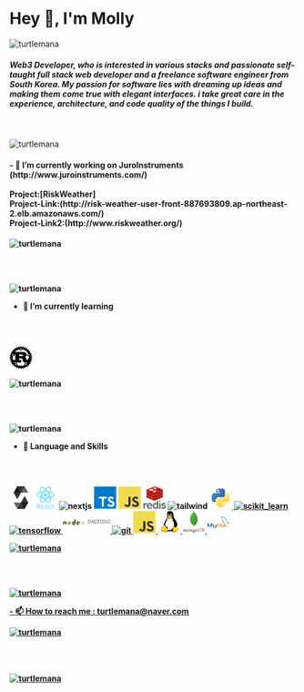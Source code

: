 <div align-left>
<h1 align="left">Hey 👋, I'm Molly  </h1>
 <p align="left"> <img src="https://komarev.com/ghpvc/?username=turtlemana&label=Profile%20views&color=0e75b6&style=flat" alt="turtlemana" /> </p>
</div>
 
<h5 align="left">Web3 Developer, who is interested in various stacks and passionate self-taught full stack web developer and a freelance software engineer from South Korea. My passion for software lies with dreaming up ideas and making them come true with elegant interfaces. i take great care in the experience, architecture, and code quality of the things I build.</h5>

<br/>

<p align="left"> <img src="https://komarev.com/ghpvc/?username=turtlemana&label=Profile%20views&color=0e75b6&style=flat" alt="turtlemana" /> </p>
<h4>
- 🔭 I’m currently working on JuroInstruments (http://www.juroinstruments.com/)
 <br/>
 <br/>
 Project:[RiskWeather]
 <br/>
 Project-Link:(http://risk-weather-user-front-887693809.ap-northeast-2.elb.amazonaws.com/)
 <br/>
 Project-Link2:(http://www.riskweather.org/)
 <h4>
 <p align="left"> <img src="https://komarev.com/ghpvc/?username=turtlemana&label=Profile%20views&color=0e75b6&style=flat" alt="turtlemana" /> </p>

  
<br/>
<br/>
  
<p align="left"> <img src="https://komarev.com/ghpvc/?username=turtlemana&label=Profile%20views&color=0e75b6&style=flat" alt="turtlemana" /> </p>

- 🌱 I’m currently learning
<br/>
<br/>
<p align-left>
  <img src="https://raw.githubusercontent.com/devicons/devicon/master/icons/rust/rust-plain.svg" alt="rust" width="40" height="40"/>
 </p>
<p align="left"> <img src="https://komarev.com/ghpvc/?username=turtlemana&label=Profile%20views&color=0e75b6&style=flat" alt="turtlemana" /> </p>

  
<br/>
<br/>
  
<p align="left"> <img src="https://komarev.com/ghpvc/?username=turtlemana&label=Profile%20views&color=0e75b6&style=flat" alt="turtlemana" /> </p>

- 💬 Language and Skills 
<br/>
<br/>
 <div class='border'>
<p align=left>
<img src="https://raw.githubusercontent.com/devicons/devicon/master/icons/solidity/solidity-original.svg" alt="solidity" width="40" height="40"/>
<img src="https://raw.githubusercontent.com/devicons/devicon/master/icons/react/react-original-wordmark.svg" alt="react" width="40" height="40"/>
<img src="https://cdn.worldvectorlogo.com/logos/nextjs-2.svg" alt="nextjs" width="40" height="40"/>
<img src="https://raw.githubusercontent.com/devicons/devicon/master/icons/typescript/typescript-original.svg" alt="typescript" width="40" height="40"/>
<img src="https://raw.githubusercontent.com/devicons/devicon/master/icons/javascript/javascript-original.svg" alt="javascript" width="40" height="40"/>
<img src="https://raw.githubusercontent.com/devicons/devicon/master/icons/redis/redis-original-wordmark.svg" alt="redis" width="40" height="40"/>
<img src="https://www.vectorlogo.zone/logos/tailwindcss/tailwindcss-icon.svg" alt="tailwind" width="40" height="40"/>
   <a href="https://www.python.org" target="_blank" rel="noreferrer"> <img src="https://raw.githubusercontent.com/devicons/devicon/master/icons/python/python-original.svg" alt="python" width="40" height="40"/>
      <a href="https://scikit-learn.org/" target="_blank" rel="noreferrer"> <img src="https://upload.wikimedia.org/wikipedia/commons/0/05/Scikit_learn_logo_small.svg" alt="scikit_learn" width="40" height="40"/>
         <a href="https://www.tensorflow.org" target="_blank" rel="noreferrer"> <img src="https://www.vectorlogo.zone/logos/tensorflow/tensorflow-icon.svg" alt="tensorflow" width="40" height="40"/> </a>
<img src="https://raw.githubusercontent.com/devicons/devicon/master/icons/nodejs/nodejs-original-wordmark.svg" alt="nodejs" width="40" height="40"/>
  <a href="https://expressjs.com" target="_blank" rel="noreferrer"> <img src="https://raw.githubusercontent.com/devicons/devicon/master/icons/express/express-original-wordmark.svg" alt="express" width="40" height="40"/> </a> <a href="https://git-scm.com/" target="_blank" rel="noreferrer"> <img src="https://www.vectorlogo.zone/logos/git-scm/git-scm-icon.svg" alt="git" width="40" height="40"/> </a> <a href="https://developer.mozilla.org/en-US/docs/Web/JavaScript" target="_blank" rel="noreferrer"> <img src="https://raw.githubusercontent.com/devicons/devicon/master/icons/javascript/javascript-original.svg" alt="javascript" width="40" height="40"/> </a> <a href="https://www.linux.org/" target="_blank" rel="noreferrer"> <img src="https://raw.githubusercontent.com/devicons/devicon/master/icons/linux/linux-original.svg" alt="linux" width="40" height="40"/> </a> <a href="https://www.mongodb.com/" target="_blank" rel="noreferrer"> <img src="https://raw.githubusercontent.com/devicons/devicon/master/icons/mongodb/mongodb-original-wordmark.svg" alt="mongodb" width="40" height="40"/> </a> <a href="https://www.mysql.com/" target="_blank" rel="noreferrer"> <img src="https://raw.githubusercontent.com/devicons/devicon/master/icons/mysql/mysql-original-wordmark.svg" alt="mysql" width="40" height="40"/>
</p>
</div>
<p align="left"> <img src="https://komarev.com/ghpvc/?username=turtlemana&label=Profile%20views&color=0e75b6&style=flat" alt="turtlemana" /> </p>

    
<br/>
<br/>
    
<p align="left"> <img src="https://komarev.com/ghpvc/?username=turtlemana&label=Profile%20views&color=0e75b6&style=flat" alt="turtlemana" /> </p>    
- 📫 How to reach me : turtlemana@naver.com
<p align="left"> <img src="https://komarev.com/ghpvc/?username=turtlemana&label=Profile%20views&color=0e75b6&style=flat" alt="turtlemana" /> </p>



        
<br/>
<br/>
<p><img align="center" src="https://github-readme-stats.vercel.app/api/top-langs?username=turtlemana&show_icons=true&locale=en&layout=compact" alt="turtlemana" /></p>
